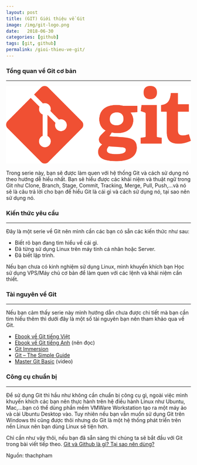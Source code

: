 ```yaml
---
layout: post
title: (GIT) Giới thiệu về Git
image: /img/git-logo.png
date:   2018-06-30
categories: [github]
tags: [git, github]
permalink: /gioi-thieu-ve-git/
---
```

### Tổng quan về Git cơ bản
----
![Git Logo](/img/git-logo.png)

Trong serie này, bạn sẽ được làm quen với hệ thống Git và cách sử dụng nó theo hướng dễ hiểu nhất. Bạn sẽ hiểu được các khái niệm và thuật ngữ trong Git như Clone, Branch, Stage, Commit, Tracking, Merge, Pull, Push,…và nó sẽ là câu trả lời cho bạn để hiểu Git là cái gì và cách sử dụng nó, tại sao nên sử dụng nó.

### Kiến thức yêu cầu
----
Đây là một serie về Git nên mình cần các bạn có sẵn các kiến thức như sau:

* Biết rõ bạn đang tìm hiểu về cái gì.
* Đã từng sử dụng Linux trên máy tính cá nhân hoặc Server.
* Đã biết lập trình.

Nếu bạn chưa có kinh nghiệm sử dụng Linux, mình khuyến khích bạn Học sử dụng VPS/Máy chủ cơ bản để làm quen với các lệnh và khái niệm cần thiết.

### Tài nguyên về Git
---
Nếu bạn cảm thấy serie này mình hướng dẫn chưa được chi tiết mà bạn cần tìm hiểu thêm thì dưới đây là một số tài nguyên bạn nên tham khảo qua về Git.

* [Ebook về Git tiếng Việt](https://git-scm.com/book/vi/v1/B%E1%BA%AFt-%C4%90%E1%BA%A7u)
* [Ebook về Git tiếng Anh]((https://git-scm.com/book/en/v2/Getting-Started-About-Version-Control)) (nên đọc)
* [Git Immersion](http://gitimmersion.com/)
* [Git – The Simple Guide](https://rogerdudler.github.io/git-guide/)
* [Master Git Basic](https://vimeo.com/17118008) (video)

### Công cụ chuẩn bị
---
Để sử dụng Git thì hầu như không cần chuẩn bị công cụ gì, ngoài việc mình khuyến khích các bạn nên thực hành trên hệ điều hành Linux như Ubuntu, Mac,…bạn có thể dùng phần mềm VMWare Workstation tạo ra một máy ảo và cài Ubuntu Desktop vào. Tuy nhiên nếu bạn vẫn muốn sử dụng Git trên Windows thì cũng được thôi nhưng do Git là một hệ thống phát triển trên nền Linux nên bạn dùng Linux sẽ tiện hơn.

Chỉ cần như vậy thôi, nếu bạn đã sẵn sàng thì chúng ta sẽ bắt đầu với Git trong bài viết tiếp theo. [Git và Github là gì? Tại sao nên dùng?](https://xtapo.github.io/git-va-git-hub-la-gi-tai-sao-nen-dung/)

Nguồn: thachpham